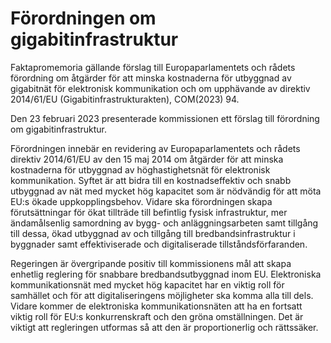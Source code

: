 # Förordningen om gigabitinfrastruktur

Faktapromemoria gällande förslag till Europaparlamentets och rådets förordning om åtgärder för att minska kostnaderna för utbyggnad av gigabitnät för elektronisk kommunikation och om upphävande av direktiv 2014/61/EU (Gigabitinfrastrukturakten), COM(2023\) 94\.

Den 23 februari 2023 presenterade kommissionen ett förslag till förordning om gigabitinfrastruktur.

Förordningen innebär en revidering av Europaparlamentets och rådets direktiv 2014/61/EU av den 15 maj 2014 om åtgärder för att minska kostnaderna för utbyggnad av höghastighetsnät för elektronisk kommunikation. Syftet är att bidra till en kostnadseffektiv och snabb utbyggnad av nät med mycket hög kapacitet som är nödvändig för att möta EU:s ökade uppkopplingsbehov. Vidare ska förordningen skapa förutsättningar för ökat tillträde till befintlig fysisk infrastruktur, mer ändamålsenlig samordning av bygg\- och anläggningsarbeten samt tillgång till dessa, ökad utbyggnad av och tillgång till bredbandsinfrastruktur i byggnader samt effektiviserade och digitaliserade tillståndsförfaranden.

Regeringen är övergripande positiv till kommissionens mål att skapa enhetlig reglering för snabbare bredbandsutbyggnad inom EU. Elektroniska kommunikationsnät med mycket hög kapacitet har en viktig roll för samhället och för att digitaliseringens möjligheter ska komma alla till dels. Vidare kommer de elektroniska kommunikationsnäten att ha en fortsatt viktig roll för EU:s konkurrenskraft och den gröna omställningen. Det är viktigt att regleringen utformas så att den är proportionerlig och rättssäker.
